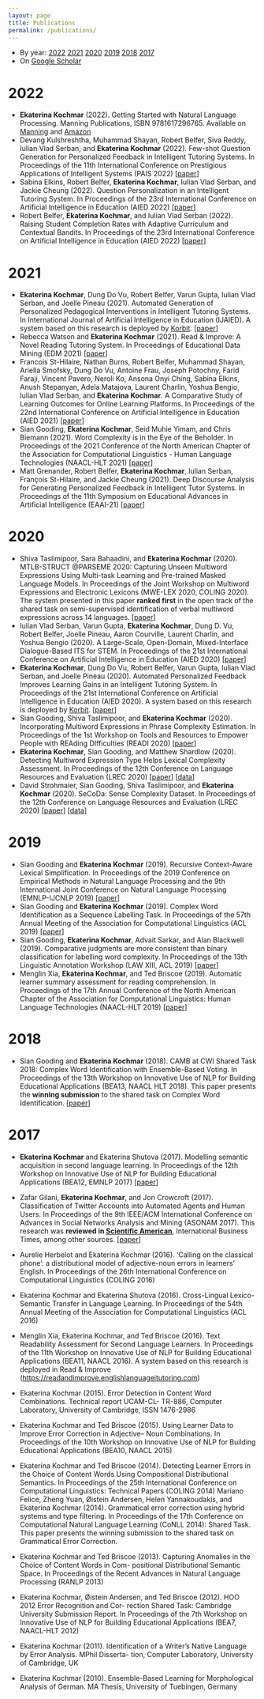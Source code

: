 ```yaml
---
layout: page
title: Publications
permalink: /publications/
---
```


- By year: [2022](#2022) [2021](#2021) [2020](#2020) [2019](#2019) [2018](#2018) [2017](#2017)
- On [Google Scholar](https://scholar.google.com/citations?user=e2HTYnkAAAAJ&hl=en)

<a name="2022"></a> 
# 2022
- **Ekaterina Kochmar** (2022). Getting Started with Natural Language Processing. 
Manning Publications, ISBN 9781617296765. Available on [Manning](https://www.manning.com/books/getting-started-with-natural-language-processing?utm_source=linkedin&utm_medium=author&utm_campaign=book_kochmar_getting_10_1_19) and [Amazon](https://www.amazon.co.uk/Getting-Started-Natural-Language-Processing/dp/1617296767/ref=tmm_pap_swatch_0?_encoding=UTF8&qid=&sr=)
- Devang Kulshreshtha, Muhammad Shayan, Robert Belfer, Siva Reddy, Iulian Vlad Serban, and **Ekaterina Kochmar** (2022). 
Few-shot Question Generation for Personalized Feedback in Intelligent Tutoring Systems. In Proceedings of the 11th International Conference on Prestigious Applications of Intelligent Systems (PAIS 2022) [[paper](https://arxiv.org/pdf/2206.04187)]
- Sabina Elkins, Robert Belfer, **Ekaterina Kochmar**, Iulian Vlad Serban, and Jackie Cheung (2022). 
Question Personalization in an Intelligent Tutoring System. In Proceedings of the 23rd International Conference on Artificial Intelligence in Education (AIED 2022) [[paper](https://arxiv.org/pdf/2206.14145)]
- Robert Belfer, **Ekaterina Kochmar**, and Iulian Vlad Serban (2022). 
Raising Student Completion Rates with Adaptive Curriculum and Contextual Bandits. In Proceedings of the 23rd International Conference on Artificial Intelligence in Education (AIED 2022) [[paper](https://arxiv.org/pdf/2207.14003.pdf)]

<a name="2021"></a>
# 2021
- **Ekaterina Kochmar**, Dung Do Vu, Robert Belfer, Varun Gupta, Iulian Vlad Serban, and Joelle Pineau (2021). 
Automated Generation of Personalized Pedagogical Interventions in Intelligent Tutoring Systems. In International Journal of Artificial Intelligence in Education (IJAIED). A system based on this research is deployed by [Korbit](https://korbit.ai). [[paper](https://link.springer.com/article/10.1007/s40593-021-00267-x)]
- Rebecca Watson and **Ekaterina Kochmar** (2021). 
Read & Improve: A Novel Reading Tutoring System. In Proceedings of Educational Data Mining (EDM 2021) [[paper](https://educationaldatamining.org/EDM2021/virtual/static/pdf/EDM21_paper_264.pdf)]
- Francois St-Hilaire, Nathan Burns, Robert Belfer, Muhammad Shayan, Ariella Smofsky, Dung Do Vu, Antoine Frau, Joseph Potochny, Farid Faraji, Vincent Pavero, Neroli Ko, Ansona Onyi Ching, Sabina Elkins, Anush Stepanyan, Adela Matajova, Laurent Charlin, Yoshua Bengio, Iulian Vlad Serban, and **Ekaterina Kochmar**. 
A Comparative Study of Learning Outcomes for Online Learning Platforms. In Proceedings of the 22nd International Conference on Artificial Intelligence in Education (AIED 2021) [[paper](https://arxiv.org/pdf/2104.07763)]
- Sian Gooding, **Ekaterina Kochmar**, Seid Muhie Yimam, and Chris Biemann (2021). 
Word Complexity is in the Eye of the Beholder. In Proceedings of the 2021 Conference of the North American Chapter of the Association for Computational Linguistics - Human Language Technologies (NAACL-HLT 2021) [[paper](https://aclanthology.org/2021.naacl-main.351/)]
- Matt Grenander, Robert Belfer, **Ekaterina Kochmar**, Iulian Serban, François St-Hilaire, and Jackie Cheung (2021). 
Deep Discourse Analysis for Generating Personalized Feedback in Intelligent Tutor Systems. In Proceedings of the 11th Symposium on Educational Advances in Artificial Intelligence (EAAI-21) [[paper](https://ojs.aaai.org/index.php/AAAI/article/view/17829/17634)]

<a name="2020"></a>
# 2020
- Shiva Taslimipoor, Sara Bahaadini, and **Ekaterina Kochmar** (2020). 
MTLB-STRUCT @PARSEME 2020: Capturing Unseen Multiword Expressions Using Multi-task Learning and Pre-trained Masked Language Models. 
In Proceedings of the Joint Workshop on Multiword Expressions and Electronic Lexicons (MWE-LEX 2020, COLING 2020). 
The system presented in this paper **ranked first** in the open track of the shared task on semi-supervised identification of verbal multiword expressions across 14 languages. [[paper](https://arxiv.org/pdf/2011.02541)]
- Iulian Vlad Serban, Varun Gupta, **Ekaterina Kochmar**, Dung D. Vu, Robert Belfer, Joelle Pineau, Aaron Courville, Laurent Charlin, and Yoshua Bengio (2020). 
A Large-Scale, Open-Domain, Mixed-Interface Dialogue-Based ITS for STEM. In Proceedings of the 21st International Conference on Artificial Intelligence in Education (AIED 2020) [[paper](https://link.springer.com/chapter/10.1007/978-3-030-52240-7_70)]
- **Ekaterina Kochmar**, Dung Do Vu, Robert Belfer, Varun Gupta, Iulian Vlad Serban, and Joelle Pineau (2020). 
Automated Personalized Feedback Improves Learning Gains in an Intelligent Tutoring System. In Proceedings of the 21st International Conference on Artificial Intelligence in Education (AIED 2020). 
A system based on this research is deployed by [Korbit](https://korbit.ai). [[paper](https://link.springer.com/chapter/10.1007/978-3-030-52240-7_26)]
- Sian Gooding, Shiva Taslimipoor, and **Ekaterina Kochmar** (2020). 
Incorporating Multiword Expressions in Phrase Complexity Estimation. 
In Proceedings of the 1st Workshop on Tools and Resources to Empower People with REAding DIfficulties (READI 2020) [[paper](https://aclanthology.org/2020.readi-1.3.pdf)]
- **Ekaterina Kochmar**, Sian Gooding, and Matthew Shardlow (2020). 
Detecting Multiword Expression Type Helps Lexical Complexity Assessment. 
In Proceedings of the 12th Conference on Language Resources and Evaluation (LREC 2020) [[paper](https://arxiv.org/pdf/2005.05692)] [[data](https://github.com/ekochmar/MWE-CWI)]
- David Strohmaier, Sian Gooding, Shiva Taslimipoor, and **Ekaterina Kochmar** (2020). 
SeCoDa: Sense Complexity Dataset. 
In Proceedings of the 12th Conference on Language Resources and Evaluation (LREC 2020) [[paper](https://aclanthology.org/2020.lrec-1.730.pdf)] [[data](https://github.com/dstrohmaier/SeCoDa)]

<a name="2019"></a>
# 2019
- Sian Gooding and **Ekaterina Kochmar** (2019). 
Recursive Context-Aware Lexical Simplification. In Proceedings of the 2019 Conference on Empirical Methods in Natural Language Processing and the 9th International Joint Conference on Natural Language Processing (EMNLP-IJCNLP 2019) [[paper](https://aclanthology.org/D19-1491.pdf)]
- Sian Gooding and **Ekaterina Kochmar** (2019). 
Complex Word Identification as a Sequence Labelling Task. In Proceedings of the 57th Annual Meeting of the Association for Computational Linguistics (ACL 2019) [[paper](https://aclanthology.org/P19-1109.pdf)]
- Sian Gooding, **Ekaterina Kochmar**, Advait Sarkar, and Alan Blackwell (2019). 
Comparative judgments are more consistent than binary classification for labelling word complexity. 
In Proceedings of the 13th Linguistic Annotation Workshop (LAW XIII, ACL 2019) [[paper](https://www.repository.cam.ac.uk/bitstream/handle/1810/302768/W19-4024.pdf?sequence=1)]
- Menglin Xia, **Ekaterina Kochmar**, and Ted Briscoe (2019). 
Automatic learner summary assessment for reading comprehension. 
In Proceedings of the 17th Annual Conference of the North American Chapter of the Association for Computational Linguistics: Human Language Technologies (NAACL-HLT 2019) [[paper](https://arxiv.org/pdf/1906.07555)]

<a name="2018"></a>
# 2018
- Sian Gooding and **Ekaterina Kochmar** (2018). 
CAMB at CWI Shared Task 2018: Complex Word Identification with Ensemble-Based Voting. 
In Proceedings of the 13th Workshop on Innovative Use of NLP for Building Educational Applications (BEA13, NAACL HLT 2018). 
This paper presents the **winning submission** to the shared task on Complex Word Identification. [[paper](https://aclanthology.org/W18-0520.pdf)]

<a name="2017"></a>
# 2017
- **Ekaterina Kochmar** and Ekaterina Shutova (2017). 
Modelling semantic acquisition in second language learning. 
In Proceedings of the 12th Workshop on Innovative Use of NLP for Building Educational Applications (BEA12, EMNLP 2017) [[paper](https://aclanthology.org/W17-5033.pdf)]
- Zafar Gilani, **Ekaterina Kochmar**, and Jon Crowcroft (2017). 
Classification of Twitter Accounts into Automated Agents and Human Users. 
In Proceedings of the 9th IEEE/ACM International Conference on Advances in Social Networks Analysis and Mining (ASONAM 2017). 
This research was **reviewed in [Scientific American](https://www.scientificamerican.com/podcast/episode/celebrities-tweet-like-bots/)**, International Business Times, among other sources. [[paper](https://www.repository.cam.ac.uk/bitstream/handle/1810/298180/main.pdf?sequence=3)]

- Aurelie Herbelot and Ekaterina Kochmar (2016). ‘Calling on the classical phone’: a distributional model of adjective-noun errors in learners’ English. In Proceedings of the 26th International Conference on Computational Linguistics (COLING 2016)
- Ekaterina Kochmar and Ekaterina Shutova (2016). Cross-Lingual Lexico-Semantic Transfer in Language Learning. In Proceedings of the 54th Annual Meeting of the Association for Computational Linguistics (ACL 2016)
- Menglin Xia, Ekaterina Kochmar, and Ted Briscoe (2016). Text Readability Assessment for Second Language Learners. In Proceedings of the 11th Workshop on Innovative Use of NLP for Building Educational Applications (BEA11, NAACL 2016). A system based on this research is deployed in Read & Improve (https://readandimprove.englishlanguageitutoring.com)
- Ekaterina Kochmar (2015). Error Detection in Content Word Combinations. Technical report UCAM-CL- TR-886, Computer Laboratory, University of Cambridge, ISSN 1476-2986
- Ekaterina Kochmar and Ted Briscoe (2015). Using Learner Data to Improve Error Correction in Adjective– Noun Combinations. In Proceedings of the 10th Workshop on Innovative Use of NLP for Building Educational Applications (BEA10, NAACL 2015)
- Ekaterina Kochmar and Ted Briscoe (2014). Detecting Learner Errors in the Choice of Content Words Using Compositional Distributional Semantics. In Proceedings of the 25th International Conference on Computational Linguistics: Technical Papers (COLING 2014)
Mariano Felice, Zheng Yuan, Øistein Andersen, Helen Yannakoudakis, and Ekaterina Kochmar (2014). Grammatical error correction using hybrid systems and type filtering. In Proceedings of the 17th Conference on Computational Natural Language Learning (CoNLL 2014): Shared Task. This paper presents the winning submission to the shared task on Grammatical Error Correction.
- Ekaterina Kochmar and Ted Briscoe (2013). Capturing Anomalies in the Choice of Content Words in Com- positional Distributional Semantic Space. In Proceedings of the Recent Advances in Natural Language Processing (RANLP 2013)
- Ekaterina Kochmar, Øistein Andersen, and Ted Briscoe (2012). HOO 2012 Error Recognition and Cor- rection Shared Task: Cambridge University Submission Report. In Proceedings of the 7th Workshop on Innovative Use of NLP for Building Educational Applications (BEA7, NAACL-HLT 2012)
- Ekaterina Kochmar (2011). Identification of a Writer’s Native Language by Error Analysis. MPhil Disserta- tion, Computer Laboratory, University of Cambridge, UK
- Ekaterina Kochmar (2010). Ensemble-Based Learning for Morphological Analysis of German. MA Thesis, University of Tuebingen, Germany